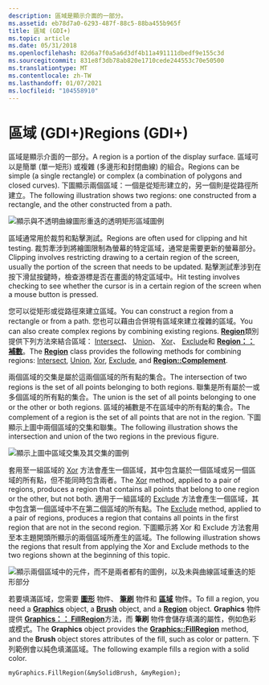```yaml
---
description: 區域是顯示介面的一部分。
ms.assetid: eb78d7a0-6293-487f-88c5-88ba455b965f
title: 區域 (GDI+)
ms.topic: article
ms.date: 05/31/2018
ms.openlocfilehash: 82d6a7f0a5a6d3df4b11a491111dbedf9e155c3d
ms.sourcegitcommit: 831e8f3db78ab820e1710cede244553c70e50500
ms.translationtype: MT
ms.contentlocale: zh-TW
ms.lasthandoff: 01/07/2021
ms.locfileid: "104558910"
---
```

# <a name="regions-gdi"></a><span data-ttu-id="531ea-103">區域 (GDI+)</span><span class="sxs-lookup"><span data-stu-id="531ea-103">Regions (GDI+)</span></span>

<span data-ttu-id="531ea-104">區域是顯示介面的一部分。</span><span class="sxs-lookup"><span data-stu-id="531ea-104">A region is a portion of the display surface.</span></span> <span data-ttu-id="531ea-105">區域可以是簡單 (單一矩形) 或複雜 (多邊形和封閉曲線) 的組合。</span><span class="sxs-lookup"><span data-stu-id="531ea-105">Regions can be simple (a single rectangle) or complex (a combination of polygons and closed curves).</span></span> <span data-ttu-id="531ea-106">下圖顯示兩個區域：一個是從矩形建立的，另一個則是從路徑所建立。</span><span class="sxs-lookup"><span data-stu-id="531ea-106">The following illustration shows two regions: one constructed from a rectangle, and the other constructed from a path.</span></span>

![顯示與不透明曲線圖形重迭的透明矩形區域圖例](images/aboutgdip02-art27.png)

<span data-ttu-id="531ea-108">區域通常用於裁剪和點擊測試。</span><span class="sxs-lookup"><span data-stu-id="531ea-108">Regions are often used for clipping and hit testing.</span></span> <span data-ttu-id="531ea-109">裁剪牽涉到將繪圖限制為螢幕的特定區域，通常是需要更新的螢幕部分。</span><span class="sxs-lookup"><span data-stu-id="531ea-109">Clipping involves restricting drawing to a certain region of the screen, usually the portion of the screen that needs to be updated.</span></span> <span data-ttu-id="531ea-110">點擊測試牽涉到在按下滑鼠按鍵時，檢查游標是否在畫面的特定區域中。</span><span class="sxs-lookup"><span data-stu-id="531ea-110">Hit testing involves checking to see whether the cursor is in a certain region of the screen when a mouse button is pressed.</span></span>

<span data-ttu-id="531ea-111">您可以從矩形或從路徑來建立區域。</span><span class="sxs-lookup"><span data-stu-id="531ea-111">You can construct a region from a rectangle or from a path.</span></span> <span data-ttu-id="531ea-112">您也可以藉由合併現有區域來建立複雜的區域。</span><span class="sxs-lookup"><span data-stu-id="531ea-112">You can also create complex regions by combining existing regions.</span></span> <span data-ttu-id="531ea-113">[**Region**](/windows/win32/api/gdiplusheaders/nl-gdiplusheaders-region)類別提供下列方法來結合區域： [Intersect](/windows/win32/api/gdiplusheaders/nf-gdiplusheaders-region-intersect(inconstregion))、 [Union](/windows/win32/api/gdiplusheaders/nf-gdiplusheaders-region-union(inconstregion))、 [Xor](/windows/win32/api/gdiplusheaders/nf-gdiplusheaders-region-xor(inconstrect_))、 [Exclude](/windows/win32/api/gdiplusheaders/nf-gdiplusheaders-region-exclude(inconstregion))和 [**Region：：補數**](/windows/win32/api/gdiplusheaders/nf-gdiplusheaders-region-complement(inconstgraphicspath))。</span><span class="sxs-lookup"><span data-stu-id="531ea-113">The [**Region**](/windows/win32/api/gdiplusheaders/nl-gdiplusheaders-region) class provides the following methods for combining regions: [Intersect](/windows/win32/api/gdiplusheaders/nf-gdiplusheaders-region-intersect(inconstregion)), [Union](/windows/win32/api/gdiplusheaders/nf-gdiplusheaders-region-union(inconstregion)), [Xor](/windows/win32/api/gdiplusheaders/nf-gdiplusheaders-region-xor(inconstrect_)), [Exclude](/windows/win32/api/gdiplusheaders/nf-gdiplusheaders-region-exclude(inconstregion)), and [**Region::Complement**](/windows/win32/api/gdiplusheaders/nf-gdiplusheaders-region-complement(inconstgraphicspath)).</span></span>

<span data-ttu-id="531ea-114">兩個區域的交集是屬於這兩個區域的所有點的集合。</span><span class="sxs-lookup"><span data-stu-id="531ea-114">The intersection of two regions is the set of all points belonging to both regions.</span></span> <span data-ttu-id="531ea-115">聯集是所有屬於一或多個區域的所有點的集合。</span><span class="sxs-lookup"><span data-stu-id="531ea-115">The union is the set of all points belonging to one or the other or both regions.</span></span> <span data-ttu-id="531ea-116">區域的補數是不在區域中的所有點的集合。</span><span class="sxs-lookup"><span data-stu-id="531ea-116">The complement of a region is the set of all points that are not in the region.</span></span> <span data-ttu-id="531ea-117">下圖顯示上圖中兩個區域的交集和聯集。</span><span class="sxs-lookup"><span data-stu-id="531ea-117">The following illustration shows the intersection and union of the two regions in the previous figure.</span></span>

![顯示上圖中區域交集及其交集的圖例](images/aboutgdip02-art28.png)

<span data-ttu-id="531ea-119">套用至一組區域的 [Xor](/windows/win32/api/gdiplusheaders/nf-gdiplusheaders-region-xor(inconstrect_)) 方法會產生一個區域，其中包含屬於一個區域或另一個區域的所有點，但不能同時包含兩者。</span><span class="sxs-lookup"><span data-stu-id="531ea-119">The [Xor](/windows/win32/api/gdiplusheaders/nf-gdiplusheaders-region-xor(inconstrect_)) method, applied to a pair of regions, produces a region that contains all points that belong to one region or the other, but not both.</span></span> <span data-ttu-id="531ea-120">適用于一組區域的 [Exclude](/windows/win32/api/gdiplusheaders/nf-gdiplusheaders-region-exclude(inconstregion)) 方法會產生一個區域，其中包含第一個區域中不在第二個區域的所有點。</span><span class="sxs-lookup"><span data-stu-id="531ea-120">The [Exclude](/windows/win32/api/gdiplusheaders/nf-gdiplusheaders-region-exclude(inconstregion)) method, applied to a pair of regions, produces a region that contains all points in the first region that are not in the second region.</span></span> <span data-ttu-id="531ea-121">下圖顯示將 Xor 和 Exclude 方法套用至本主題開頭所顯示的兩個區域所產生的區域。</span><span class="sxs-lookup"><span data-stu-id="531ea-121">The following illustration shows the regions that result from applying the Xor and Exclude methods to the two regions shown at the beginning of this topic.</span></span>

![顯示兩個區域中的元件，而不是兩者都有的圖例，以及未與曲線區域重迭的矩形部分](images/aboutgdip02-art29.png)

<span data-ttu-id="531ea-123">若要填滿區域，您需要 [**圖形**](/windows/win32/api/gdiplusgraphics/nl-gdiplusgraphics-graphics) 物件、 [**筆刷**](/windows/win32/api/gdiplusbrush/nl-gdiplusbrush-brush) 物件和 [**區域**](/windows/win32/api/gdiplusheaders/nl-gdiplusheaders-region) 物件。</span><span class="sxs-lookup"><span data-stu-id="531ea-123">To fill a region, you need a [**Graphics**](/windows/win32/api/gdiplusgraphics/nl-gdiplusgraphics-graphics) object, a [**Brush**](/windows/win32/api/gdiplusbrush/nl-gdiplusbrush-brush) object, and a [**Region**](/windows/win32/api/gdiplusheaders/nl-gdiplusheaders-region) object.</span></span> <span data-ttu-id="531ea-124">**Graphics** 物件提供 [**Graphics：： FillRegion**](/windows/win32/api/Gdiplusgraphics/nf-gdiplusgraphics-graphics-fillregion)方法，而 **筆刷** 物件會儲存填滿的屬性，例如色彩或模式。</span><span class="sxs-lookup"><span data-stu-id="531ea-124">The **Graphics** object provides the [**Graphics::FillRegion**](/windows/win32/api/Gdiplusgraphics/nf-gdiplusgraphics-graphics-fillregion) method, and the **Brush** object stores attributes of the fill, such as color or pattern.</span></span> <span data-ttu-id="531ea-125">下列範例會以純色填滿區域。</span><span class="sxs-lookup"><span data-stu-id="531ea-125">The following example fills a region with a solid color.</span></span>


```
myGraphics.FillRegion(&mySolidBrush, &myRegion);
```



 

 
